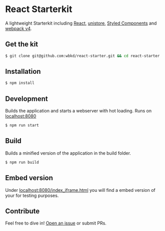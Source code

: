 # React Starterkit

A lightweight Starterkit including [React](https://facebook.github.io/react/), [unistore](https://www.npmjs.com/package/unistore), [Styled Components](https://www.styled-components.com/) and [webpack v4](https://webpack.js.org/).

## Get the kit

```sh
$ git clone git@github.com:wbkd/react-starter.git && cd react-starter
```

## Installation

```sh
$ npm install
```

## Development

Builds the application and starts a webserver with hot loading.
Runs on [localhost:8080](http://localhost:8080/)

```sh
$ npm run start
```

## Build

Builds a minified version of the application in the build folder.

```sh
$ npm run build
```

## Embed version
Under [localhost:8080/index_iframe.html](http://localhost:8080/index_iframe.html) you will find a embed version of your for testing purposes.

## Contribute

Feel free to dive in! [Open an issue](https://github.com/wbkd/react-starter/issues/new) or submit PRs.
